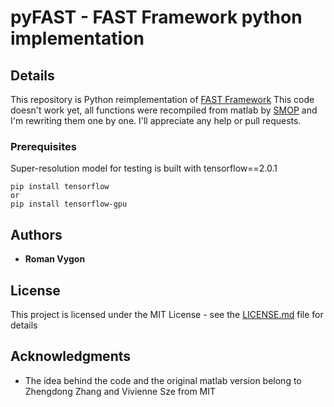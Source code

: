 # pyFAST - FAST Framework python implementation

## Details
This repository is Python reimplementation of [FAST Framework](http://www.mit.edu/~sze/fast.html)
This code doesn't work yet, all functions were recompiled from matlab by [SMOP](https://github.com/victorlei/smop) and I'm rewriting them one by one.
I'll appreciate any help or pull requests.

### Prerequisites

Super-resolution model for testing is built with tensorflow==2.0.1
```
pip install tensorflow
or
pip install tensorflow-gpu
```


## Authors

* **Roman Vygon** 


## License

This project is licensed under the MIT License - see the [LICENSE.md](LICENSE.md) file for details

## Acknowledgments

* The idea behind the code and the original matlab version belong to Zhengdong Zhang and Vivienne Sze from MIT
